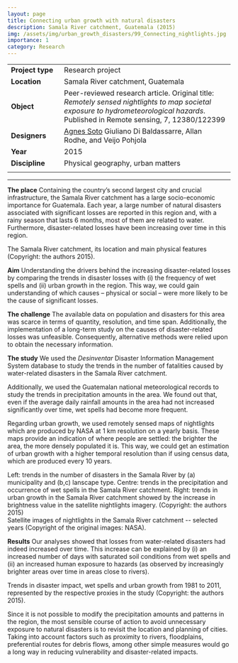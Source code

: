 ```yaml
---
layout: page
title: Connecting urban growth with natural disasters
description: Samala River catchment, Guatemala (2015)
img: /assets/img/urban_growth_disasters/99_Connecting_nightlights.jpg
importance: 1
category: Research
---
```


| | |
|-|-|
| **Project**&nbsp;**type**&nbsp;&nbsp; | Research project |
| **Location** | Samala River catchment, Guatemala |
| **Object** | Peer-reviewed research article. Original title: *Remotely sensed nightlights to map societal exposure to hydrometeorological hazards*. Published in Remote sensing, 7, 12380/122399 |
| **Designers** | <ins>Agnes Soto</ins> Giuliano Di Baldassarre, Allan Rodhe, and Veijo Pohjola |
| **Year** | 2015 |
| **Discipline** | Physical geography, urban matters |
| | |

---

**The place** Containing the country’s second largest city and crucial infrastructure, the Samala River catchment has a large socio-economic importance for Guatemala. Each year, a large number of natural disasters associated with significant losses are reported in this region and, with a rainy season that lasts 6 months, most of them are related to water. Furthermore, disaster-related losses have been increasing over time in this region.

<div class="row">
    <div class="col-sm mt-3 mt-md-0">
        <img class="img-fluid rounded z-depth-1" src="{{ '/assets/img/urban_growth_disasters/95_Connecting_catchment.jpg' | relative_url }}" alt="" title="Samala River catchment"/>
    </div>
</div>
<div class="caption">
    The Samala River catchment, its location and main physical features (Copyright: the authors 2015).
</div>

**Aim** Understanding the drivers behind the increasing disaster-related losses by comparing the trends in disaster losses with (i) the frequency of wet spells and (ii) urban growth in the region. This way, we could gain understanding of which causes – physical or social – were more likely to be the cause of significant losses. 

**The challenge** The available data on population and disasters for this area was scarce in terms of quantity, resolution, and time span. Additionally, the implementation of a long-term study on the causes of disaster-related losses was unfeasible. Consequently, alternative methods were relied upon to obtain the necessary information. 

**The study** We used the *Desinventar* Disaster Information Management System database to study the trends in the number of fatalities caused by water-related disasters in the Samala River catchment. 

Additionally, we used the Guatemalan national meteorological records to study the trends in precipitation amounts in the area. We found out that, even if the average daily rainfall amounts in the area had not increased significantly over time, wet spells had become more frequent. 

Regarding urban growth, we used remotely sensed maps of nightlights which are produced by NASA at 1 km resolution on a yearly basis. These maps provide an indication of where people are settled: the brighter the area, the more densely populated it is. This way, we could get an estimation of urban growth with a higher temporal resolution than if using census data, which are produced every 10 years.

<div class="row">
    <div class="col-sm mt-3 mt-md-0">
        <img class="img-fluid rounded z-depth-1" src="{{ '/assets/img/urban_growth_disasters/96_Connecting_trendsDisasters.jpg' | relative_url }}" alt="" title="Disaster trends"/>
    </div>
    <div class="col-sm mt-3 mt-md-0">
        <img class="img-fluid rounded z-depth-1" src="{{ '/assets/img/urban_growth_disasters/97_Connecting_TrendsPrecip.jpg' | relative_url }}" alt="" title="Trends in wet spells"/>
    </div>
    <div class="col-sm mt-3 mt-md-0">
        <img class="img-fluid rounded z-depth-1" src="{{ '/assets/img/urban_growth_disasters/98_Connecting_Trends_UrbanG.jpg' | relative_url }}" alt="" title="Urban growth trends"/>
    </div>
</div>
<div class="caption">
    Left: trends in the number of disasters in the Samala River by (a) municipality and (b,c) lanscape type. Centre: trends in the precipitation and occurrence of wet spells in the Samala River catchment. Right: trends in urban growth in the Samala River catchment showed by the increase in brightness value in the satellite nightlights imagery. (Copyright: the authors 2015)
</div>

<div class="row">
    <div class="col-sm mt-3 mt-md-0">
        <img class="img-fluid rounded z-depth-1" src="{{ '/assets/img/urban_growth_disasters/99_Connecting_nightlights.jpg' | relative_url }}" alt="" title="Nightlights satellite images"/>
    </div>
</div>
<div class="caption">
    Satellite images of nightlights in the Samala River catchment -- selected years (Copyright of the original images: NASA).
</div>

**Results** Our analyses showed that losses from water-related disasters had indeed increased over time. This increase can be explained by (i) an increased number of days with saturated soil conditions from wet spells and (ii) an increased human exposure to hazards (as observed by increasingly brighter areas over time in areas close to rivers). 

<div class="row">
    <div class="col-sm mt-3 mt-md-0">
        <img class="img-fluid rounded z-depth-1" src="{{ '/assets/img/urban_growth_disasters/99b_Connecting_TrendsComp.jpg' | relative_url }}" alt="" title="Trends in disaster impact, wet spells, and urban growth"/>
    </div>
</div>
<div class="caption">
    Trends in disaster impact, wet spells and urban growth from 1981 to 2011, represented by the respective proxies in the study (Copyright: the authors 2015).
</div>

Since it is not possible to modify the precipitation amounts and patterns in the region, the most sensible course of action to avoid unnecessary exposure to natural disasters is to revisit the location and planning of cities. Taking into account factors such as proximity to rivers, floodplains, preferential routes for debris flows, among other simple measures would go a long way in reducing vulnerability and disaster-related impacts. 